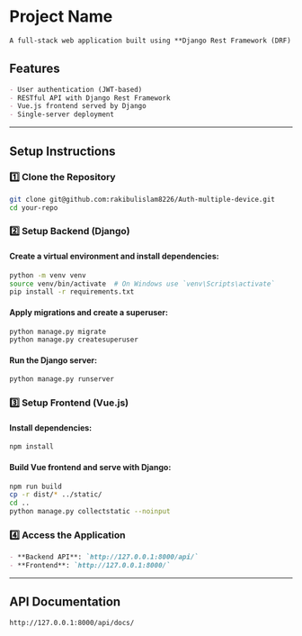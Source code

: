 # Project Name

```markdown
A full-stack web application built using **Django Rest Framework (DRF) for the backend** and **Vue.js for the frontend**, hosted on a single server.
```

## Features
```markdown
- User authentication (JWT-based)
- RESTful API with Django Rest Framework
- Vue.js frontend served by Django
- Single-server deployment
```

---

## Setup Instructions

### 1️⃣ Clone the Repository
```sh
git clone git@github.com:rakibulislam8226/Auth-multiple-device.git
cd your-repo
```

### 2️⃣ Setup Backend (Django)

#### Create a virtual environment and install dependencies:
```sh
python -m venv venv
source venv/bin/activate  # On Windows use `venv\Scripts\activate`
pip install -r requirements.txt
```

#### Apply migrations and create a superuser:
```sh
python manage.py migrate
python manage.py createsuperuser
```

#### Run the Django server:
```sh
python manage.py runserver
```

### 3️⃣ Setup Frontend (Vue.js)

#### Install dependencies:
```sh
npm install
```

#### Build Vue frontend and serve with Django:
```sh
npm run build
cp -r dist/* ../static/
cd ..
python manage.py collectstatic --noinput
```

### 4️⃣ Access the Application
```markdown
- **Backend API**: `http://127.0.0.1:8000/api/`
- **Frontend**: `http://127.0.0.1:8000/`
```

---

## API Documentation
```sh
http://127.0.0.1:8000/api/docs/
```



